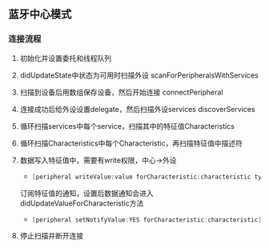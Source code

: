 ## 蓝牙中心模式

### 连接流程

1. 初始化并设置委托和线程队列

2. didUpdateState中状态为可用时扫描外设 scanForPeripheralsWithServices

3. 扫描到设备后用数组保存设备，然后开始连接 connectPeripheral

4. 连接成功后给外设设置delegate，然后扫描外设services discoverServices

5. 循环扫描services中每个service，扫描其中的特征值Characteristics

6. 循环扫描Characteristics中每个Characteristic，再扫描特征值中描述符

7. 数据写入特征值中，需要有write权限，中心->外设

   * ```objective-c
     [peripheral writeValue:value forCharacteristic:characteristic type:CBCharacteristicWriteWithResponse];
     ```

   订阅特征值的通知，设置后数据通知会进入didUpdateValueForCharacteristic方法

   * ```objective-c
     [peripheral setNotifyValue:YES forCharacteristic:characteristic];
     ```

   

8. 停止扫描并断开连接

